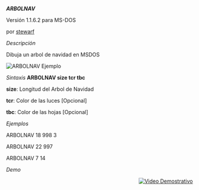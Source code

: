 ***ARBOLNAV***

Versión 1.1.6.2 para MS-DOS

por [stewarf](https://github.com/stewarf)


*Descripción*

Dibuja un arbol de navidad en MSDOS

![ARBOLNAV Ejemplo](https://dl.dropboxusercontent.com/u/12074021/arbolnav/example2.png)

*Sintaxis*
**ARBOLNAV size tcr tbc**

**size**: Longitud del Arbol de Navidad

**tcr**: Color de las luces [Opcional]

**tbc**: Color de las hojas [Opcional]


*Ejemplos*

ARBOLNAV 18 998 3

ARBOLNAV 22 997

ARBOLNAV 7 14


*Demo*

<a style="float:right" href="https://www.youtube.com/watch?v=AIClVUIPfHY" target="_blank">
  <img alt="Video Demostrativo" src="https://img.youtube.com/vi/AIClVUIPfHY/0.jpg" />
</a>
